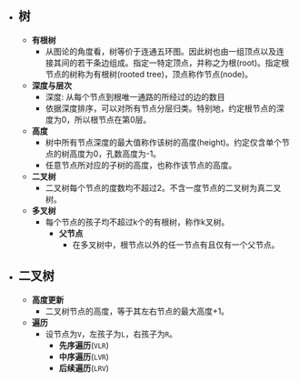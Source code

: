 - ## 树
	- **有根树**
		- 从图论的角度看，树等价于连通五环图。因此树也由一组顶点以及连接其间的若干条边组成。指定一特定顶点，并称之为根(root)。指定根节点的树称为有根树(rooted tree)，顶点称作节点(node)。
	- **深度与层次**
		- 深度: 从每个节点到根唯一通路的所经过的边的数目
		- 依据深度排序，可以对所有节点分层归类。特别地，约定根节点的深度为0，所以根节点在第0层。
	- **高度**
		- 树中所有节点深度的最大值称作该树的高度(height)。约定仅含单个节点的树高度为0，孔数高度为-1。
		- 任意节点所对应的子树的高度，也称作该节点的高度。
	- **二叉树**
		- 二叉树每个节点的度数均不超过2。不含一度节点的二叉树为真二叉树。
	- **多叉树**
		- 每个节点的孩子均不超过k个的有根树，称作k叉树。
			- **父节点**
				- 在多叉树中，根节点以外的任一节点有且仅有一个父节点。
- ## 二叉树
	- **高度更新**
		- 二叉树节点的高度，等于其左右节点的最大高度+1。
	- **遍历**
		- 设节点为`V`，左孩子为`L`，右孩子为`R`。
			- **先序遍历**(`VLR`)
			- **中序遍历**(`LVR`)
			- **后续遍历**(`LRV`)